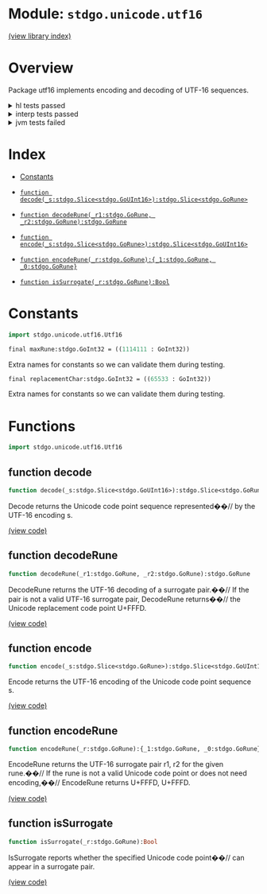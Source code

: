 # Module: `stdgo.unicode.utf16`

[(view library index)](../../stdgo.md)


# Overview


Package utf16 implements encoding and decoding of UTF\-16 sequences. 


<details><summary>hl tests passed</summary>
<p>

```
=== RUN   TestConstants
--- PASS: TestConstants (5.00679016113281e-05)
=== RUN   TestEncode
--- PASS: TestEncode (0.000799894332885742)
=== RUN   TestEncodeRune
--- PASS: TestEncodeRune (2.31266021728516e-05)
=== RUN   TestDecode
--- PASS: TestDecode (0.000203847885131836)
=== RUN   TestDecodeRune
--- PASS: TestDecodeRune (1.31130218505859e-05)
=== RUN   TestIsSurrogate
--- PASS: TestIsSurrogate (7.86781311035156e-06)
```
</p>
</details>

<details><summary>interp tests passed</summary>
<p>

```
=== RUN   TestConstants
--- PASS: TestConstants (4.69684600830078125e-05)
=== RUN   TestEncode
--- PASS: TestEncode (0.00104117393493652344)
=== RUN   TestEncodeRune
--- PASS: TestEncodeRune (0.000136137008666992188)
=== RUN   TestDecode
--- PASS: TestDecode (0.000571966171264648438)
=== RUN   TestDecodeRune
--- PASS: TestDecodeRune (6.103515625e-05)
=== RUN   TestIsSurrogate
--- PASS: TestIsSurrogate (2.09808349609375e-05)
```
</p>
</details>

<details><summary>jvm tests failed</summary>
<p>

```
IO.Overflow("write_ui16")
```
</p>
</details>


# Index


- [Constants](<#constants>)

- [`function decode(_s:stdgo.Slice<stdgo.GoUInt16>):stdgo.Slice<stdgo.GoRune>`](<#function-decode>)

- [`function decodeRune(_r1:stdgo.GoRune, _r2:stdgo.GoRune):stdgo.GoRune`](<#function-decoderune>)

- [`function encode(_s:stdgo.Slice<stdgo.GoRune>):stdgo.Slice<stdgo.GoUInt16>`](<#function-encode>)

- [`function encodeRune(_r:stdgo.GoRune):{_1:stdgo.GoRune, _0:stdgo.GoRune}`](<#function-encoderune>)

- [`function isSurrogate(_r:stdgo.GoRune):Bool`](<#function-issurrogate>)

# Constants


```haxe
import stdgo.unicode.utf16.Utf16
```


```haxe
final maxRune:stdgo.GoInt32 = ((1114111 : GoInt32))
```


Extra names for constants so we can validate them during testing. 


```haxe
final replacementChar:stdgo.GoInt32 = ((65533 : GoInt32))
```


Extra names for constants so we can validate them during testing. 


# Functions


```haxe
import stdgo.unicode.utf16.Utf16
```


## function decode


```haxe
function decode(_s:stdgo.Slice<stdgo.GoUInt16>):stdgo.Slice<stdgo.GoRune>
```


Decode returns the Unicode code point sequence represented��// by the UTF\-16 encoding s. 


[\(view code\)](<./Utf16.hx#L118>)


## function decodeRune


```haxe
function decodeRune(_r1:stdgo.GoRune, _r2:stdgo.GoRune):stdgo.GoRune
```


DecodeRune returns the UTF\-16 decoding of a surrogate pair.��// If the pair is not a valid UTF\-16 surrogate pair, DecodeRune returns��// the Unicode replacement code point U\+FFFD. 


[\(view code\)](<./Utf16.hx#L62>)


## function encode


```haxe
function encode(_s:stdgo.Slice<stdgo.GoRune>):stdgo.Slice<stdgo.GoUInt16>
```


Encode returns the UTF\-16 encoding of the Unicode code point sequence s. 


[\(view code\)](<./Utf16.hx#L86>)


## function encodeRune


```haxe
function encodeRune(_r:stdgo.GoRune):{_1:stdgo.GoRune, _0:stdgo.GoRune}
```


EncodeRune returns the UTF\-16 surrogate pair r1, r2 for the given rune.��// If the rune is not a valid Unicode code point or does not need encoding,��// EncodeRune returns U\+FFFD, U\+FFFD. 


[\(view code\)](<./Utf16.hx#L74>)


## function isSurrogate


```haxe
function isSurrogate(_r:stdgo.GoRune):Bool
```


IsSurrogate reports whether the specified Unicode code point��// can appear in a surrogate pair. 


[\(view code\)](<./Utf16.hx#L53>)


